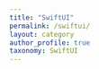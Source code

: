 ```yaml
---
title: "SwiftUI"
permalink: /swiftui/
layout: category
author_profile: true
taxonomy: SwiftUI
---
```

